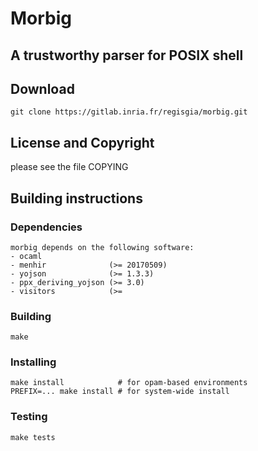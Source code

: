 # Morbig
## A trustworthy parser for POSIX shell

## Download

    git clone https://gitlab.inria.fr/regisgia/morbig.git

## License and Copyright

   please see the file COPYING

## Building instructions

### Dependencies

    morbig depends on the following software:
    - ocaml
    - menhir              (>= 20170509)
    - yojson              (>= 1.3.3)
    - ppx_deriving_yojson (>= 3.0)
    - visitors	          (>=

### Building

    make

### Installing

    make install            # for opam-based environments
    PREFIX=... make install # for system-wide install

### Testing

    make tests
